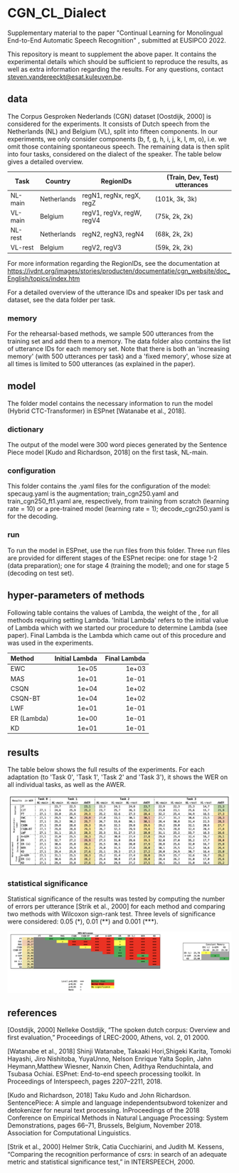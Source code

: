 # CGN_CL_Dialect

Supplementary material to the paper "Continual Learning for Monolingual End-to-End Automatic Speech Recognition" , submitted at EUSIPCO 2022.

This repository is meant to supplement the above paper. It contains the experimental details which should be sufficient to reproduce the results, as well as extra information regarding the results. For any questions, contact steven.vandereeckt@esat.kuleuven.be.



## data

The Corpus Gesproken Nederlands (CGN) dataset [Oostdijk, 2000] is considered for the experiments. It consists of Dutch speech from the Netherlands (NL) and Belgium (VL), split into fifteen components. In our experiments, we only consider components (b, f, g, h, i, j, k, l, m, o), i.e. we omit those containing spontaneous speech. 
The remaining data is then split into four tasks, considered on the dialect of the speaker. The table below gives a detailed overview. 


Task  | Country | RegionIDs | (Train, Dev, Test) utterances
------------- | ------------- | ------------- | ------------- 
NL-main | Netherlands | regN1, regNx, regX, regZ | (101k, 3k, 3k)
VL-main | Belgium | regV1, regVx, regW, regV4 | (75k, 2k, 2k)
NL-rest | Netherlands | regN2, regN3, regN4 | (68k, 2k, 2k) 
VL-rest | Belgium | regV2, regV3 | (59k, 2k, 2k)

For more information regarding the RegionIDs, see the documentation at https://ivdnt.org/images/stories/producten/documentatie/cgn_website/doc_English/topics/index.htm

For a detailed overview of the utterance IDs and speaker IDs per task and dataset, see the data folder per task. 

### memory

For the rehearsal-based methods, we sample 500 utterances from the training set and add them to a memory. The data folder also contains the list of utterance IDs for each memory set. Note that there is both an 'increasing memory' (with 500 utterances per task) and a 'fixed memory', whose size at all times is limited to 500 utterances (as explained in the paper).


## model 

The folder model contains the necessary information to run the model (Hybrid CTC-Transformer) in ESPnet [Watanabe et al., 2018]. 

### dictionary

The output of the model were 300 word pieces generated by the Sentence Piece model [Kudo and Richardson, 2018] on the first task, NL-main. 

### configuration

This folder contains the .yaml files for the configuration of the model: specaug.yaml is the augmentation; train_cgn250.yaml and train_cgn250_ft1.yaml are, respectively, from training from scratch (learning rate = 10) or a pre-trained model (learning rate = 1); decode_cgn250.yaml is for the decoding. 

### run 

To run the model in ESPnet, use the run files from this folder. Three run files are provided for different stages of the ESPnet recipe: one for stage 1-2 (data preparation); one for stage 4 (training the model); and one for stage 5 (decoding on test set). 


## hyper-parameters of methods
Following table contains the values of Lambda, the weight of the  , for all methods requiring setting Lambda. 'Initial Lambda' refers to the initial value of Lambda which with we started our procedure to determine Lambda (see paper). Final Lambda is the Lambda which came out of this procedure and was used in the experiments. 

Method | Initial Lambda | Final Lambda
| :--- | ---: | ---:
EWC | 1e+05 | 1e+03
MAS | 1e+01 | 1e-01
CSQN | 1e+04 | 1e+02
CSQN-BT | 1e+04 | 1e+02
LWF | 1e+01 | 1e-01 
ER (Lambda) | 1e+00 | 1e-01
KD | 1e+01 | 1e-01


## results

The table below shows the full results of the experiments. For each adaptation (to 'Task 0', 'Task 1', 'Task 2' and 'Task 3'), it shows the WER on all individual tasks, as well as the AWER. 

![Results](https://github.com/StevenVdEeckt/CGN_CL_Dialect/blob/main/results/final_results.png)

### statistical significance

Statistical significance of the results was tested by computing the number of errors per utterance [Strik et al., 2000] for each method and comparing two methods with Wilcoxon sign-rank test. Three levels of significance were considered: 0.05 (\*), 0.01 (\*\*) and 0.001 (\*\*\*). 

![Significance](https://github.com/StevenVdEeckt/CGN_CL_Dialect/blob/main/results/significance_testing.png)


## references

[Oostdijk, 2000] Nelleke Oostdijk, “The spoken dutch corpus: Overview and first evaluation,” Proceedings of LREC-2000, Athens, vol. 2, 01 2000.

[Watanabe et al., 2018] Shinji Watanabe, Takaaki Hori,Shigeki Karita, Tomoki Hayashi, Jiro Nishitoba, YuyaUnno, Nelson Enrique Yalta Soplin, Jahn Heymann,Matthew Wiesner, Nanxin Chen, Adithya Renduchintala, and Tsubasa Ochiai. ESPnet: End-to-end speech processing toolkit. In Proceedings of Interspeech, pages 2207–2211, 2018.

[Kudo and Richardson, 2018] Taku Kudo and John Richardson. SentencePiece: A simple and language independentsubword tokenizer and detokenizer for neural text processing. InProceedings of the 2018 Conference on Empirical Methods in Natural Language Processing: System Demonstrations, pages 66–71, Brussels, Belgium, November 2018. Association for Computational Linguistics.

[Strik et al., 2000] Helmer Strik, Catia Cucchiarini, and Judith M. Kessens, “Comparing the recognition performance of csrs: in search of an adequate metric and statistical significance test,” in INTERSPEECH, 2000.
